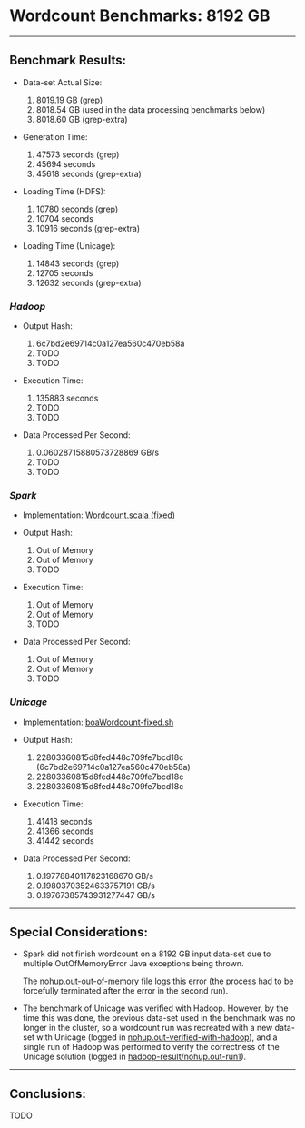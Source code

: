 # Wordcount Benchmarks: 8192 GB

---
## Benchmark Results:

- Data-set Actual Size:
  1. 8019.19 GB (grep)
  2. 8018.54 GB (used in the data processing benchmarks below)
  3. 8018.60 GB (grep-extra)

- Generation Time:
  1. 47573 seconds (grep)
  2. 45694 seconds 
  3. 45618 seconds (grep-extra)

- Loading Time (HDFS):
  1. 10780 seconds (grep)
  2. 10704 seconds
  3. 10916 seconds (grep-extra)

- Loading Time (Unicage):
  1. 14843 seconds (grep)
  2. 12705 seconds
  3. 12632 seconds (grep-extra)


### ***Hadoop***

- Output Hash:
  1. 6c7bd2e69714c0a127ea560c470eb58a
  2. TODO
  3. TODO

- Execution Time: 
  1. 135883 seconds
  2. TODO
  3. TODO

- Data Processed Per Second:
  1. 0.06028715880573728869 GB/s
  2. TODO
  3. TODO


### ***Spark***

- Implementation: [Wordcount.scala (fixed)](../../../../../workloads/batch/wordcount/scalaWordcount/src/main/scala/WordCount.scala)

- Output Hash:
  1. Out of Memory
  2. Out of Memory
  3. TODO

- Execution Time: 
  1. Out of Memory
  2. Out of Memory
  3. TODO

- Data Processed Per Second:
  1. Out of Memory
  2. Out of Memory
  3. TODO


### ***Unicage***

- Implementation: [boaWordcount-fixed.sh](../../../../../workloads/batch/wordcount/bashWordcount/boaWordcount/boaWordcount-fixed.sh)

- Output Hash:
  1. 22803360815d8fed448c709fe7bcd18c (6c7bd2e69714c0a127ea560c470eb58a)
  2. 22803360815d8fed448c709fe7bcd18c
  3. 22803360815d8fed448c709fe7bcd18c

- Execution Time: 
  1. 41418 seconds
  2. 41366 seconds
  3. 41442 seconds

- Data Processed Per Second:
  1. 0.19778840117823168670 GB/s
  2. 0.19803703524633757191 GB/s
  3. 0.19767385743931277447 GB/s


---
## Special Considerations:

- Spark did not finish wordcount on a 8192 GB input data-set due to multiple OutOfMemoryError Java exceptions being thrown. 

  The [nohup.out-out-of-memory](./spark-result/nohup.out-out-of-memory) file logs this error (the process had to be forcefully terminated after the error in the second run).

- The benchmark of Unicage was verified with Hadoop. However, by the time this was done, the previous data-set used in the benchmark was no longer in the cluster, so a wordcount run was recreated with a new data-set with Unicage (logged in [nohup.out-verified-with-hadoop](./unicage-result/nohup.out-verified-with-hadoop)), and a single run of Hadoop was performed to verify the correctness of the Unicage solution (logged in [hadoop-result/nohup.out-run1](./hadoop-result/nohup.out-run1)).


---
## Conclusions:

TODO